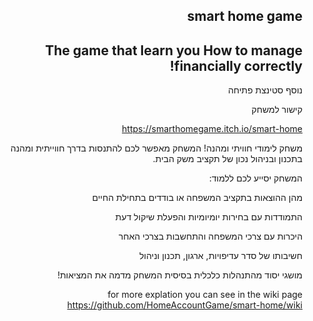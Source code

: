 <div dir='rtl' lang='he'>

**smart home game**
--
The game that learn you How to manage financially correctly!
--
נוסף סטינצת פתיחה
	
	
קישור למשחק

https://smarthomegame.itch.io/smart-home


משחק לימודי חוויתי ומהנה! 
המשחק מאפשר לכם להתנסות בדרך חווייתית ומהנה בתכנון ובניהול נכון של תקציב
משק הבית.

המשחק יסייע לכם ללמוד:

   מהן ההוצאות בתקציב המשפחה או בודדים בתחילת החיים
   
   התמודדות עם בחירות יומיומיות והפעלת שיקול דעת
	 
   היכרות עם צרכי המשפחה והתחשבות בצרכי האחר
	
  חשיבותו של סדר עדיפויות, ארגון, תכנון וניהול
	 
   מושגי יסוד מהתנהלות כלכלית בסיסית
המשחק מדמה את המציאות!


for more explation you can see in the wiki page https://github.com/HomeAccountGame/smart-home/wiki


